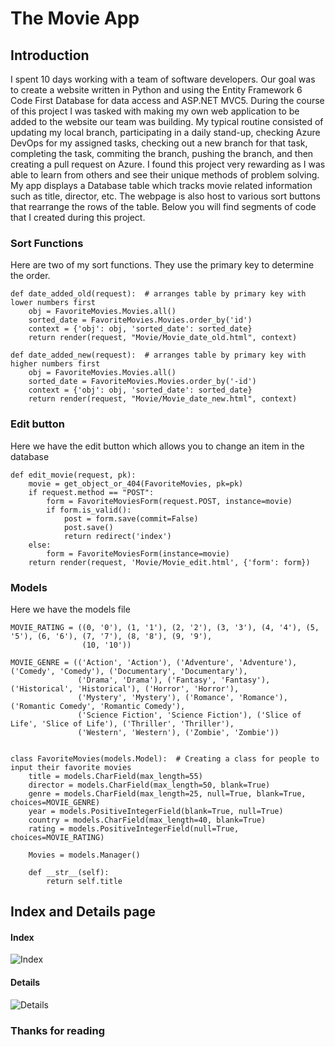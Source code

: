 # The Movie App
## Introduction
I spent 10 days working with a team of software developers. Our goal was to create a website written in Python and using the 
Entity Framework 6 Code First Database for data access and ASP.NET MVC5. During the course of this project I was tasked with
making my own web application to be added to the website our team was building. My typical routine consisted of updating my local branch,
participating in a daily stand-up, checking Azure DevOps for my assigned tasks, checking out a new branch for that task, completing the
task, commiting the branch, pushing the branch, and then creating a pull request on Azure. I found this project very rewarding as I was
able to learn from others and see their unique methods of problem solving. My app displays a Database table which tracks movie related
information such as title, director, etc. The webpage is also host to various sort buttons that rearrange the rows of the table.
Below you will find segments of code that I created during this project.


### Sort Functions
Here are two of my sort functions. They use the primary key to determine the order.
```
def date_added_old(request):  # arranges table by primary key with lower numbers first
    obj = FavoriteMovies.Movies.all()
    sorted_date = FavoriteMovies.Movies.order_by('id')
    context = {'obj': obj, 'sorted_date': sorted_date}
    return render(request, "Movie/Movie_date_old.html", context)
    
def date_added_new(request):  # arranges table by primary key with higher numbers first
    obj = FavoriteMovies.Movies.all()
    sorted_date = FavoriteMovies.Movies.order_by('-id')
    context = {'obj': obj, 'sorted_date': sorted_date}
    return render(request, "Movie/Movie_date_new.html", context)
 ```
    
    
### Edit button
Here we have the edit button which allows you to change an item in the database
```
def edit_movie(request, pk):  
    movie = get_object_or_404(FavoriteMovies, pk=pk)
    if request.method == "POST":
        form = FavoriteMoviesForm(request.POST, instance=movie)
        if form.is_valid():
            post = form.save(commit=False)
            post.save()
            return redirect('index')
    else:
        form = FavoriteMoviesForm(instance=movie)
    return render(request, 'Movie/Movie_edit.html', {'form': form})
```    
    
 ### Models
 Here we have the models file
``` 
MOVIE_RATING = ((0, '0'), (1, '1'), (2, '2'), (3, '3'), (4, '4'), (5, '5'), (6, '6'), (7, '7'), (8, '8'), (9, '9'),
                (10, '10'))

MOVIE_GENRE = (('Action', 'Action'), ('Adventure', 'Adventure'), ('Comedy', 'Comedy'), ('Documentary', 'Documentary'),
               ('Drama', 'Drama'), ('Fantasy', 'Fantasy'), ('Historical', 'Historical'), ('Horror', 'Horror'),
               ('Mystery', 'Mystery'), ('Romance', 'Romance'), ('Romantic Comedy', 'Romantic Comedy'),
               ('Science Fiction', 'Science Fiction'), ('Slice of Life', 'Slice of Life'), ('Thriller', 'Thriller'),
               ('Western', 'Western'), ('Zombie', 'Zombie'))


class FavoriteMovies(models.Model):  # Creating a class for people to input their favorite movies
    title = models.CharField(max_length=55)
    director = models.CharField(max_length=50, blank=True)
    genre = models.CharField(max_length=25, null=True, blank=True, choices=MOVIE_GENRE)
    year = models.PositiveIntegerField(blank=True, null=True)
    country = models.CharField(max_length=40, blank=True)
    rating = models.PositiveIntegerField(null=True, choices=MOVIE_RATING)

    Movies = models.Manager()

    def __str__(self):
        return self.title
 ```
 
 
 ## Index and Details page
#### Index
![Index](https://github.com/ChristianMc2/MovieApp/blob/master/appIndexLarge.png)

#### Details
![Details](https://github.com/ChristianMc2/MovieApp/blob/master/appDetails.png)


### Thanks for reading
